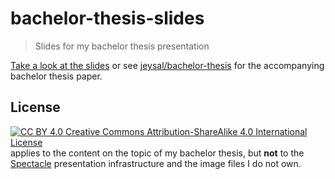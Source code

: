 # bachelor-thesis-slides

> Slides for my bachelor thesis presentation

[Take a look at the slides](https://jeys.al/bachelor-thesis-slides/) or see
[jeysal/bachelor-thesis](https://github.com/jeysal/bachelor-thesis/)
for the accompanying bachelor thesis paper.

## License

[![CC BY 4.0](https://i.creativecommons.org/l/by-sa/4.0/80x15.png) Creative Commons Attribution-ShareAlike 4.0 International License](http://creativecommons.org/licenses/by-sa/4.0/)  
applies to the content on the topic of my bachelor thesis,
but **not** to the [Spectacle](https://github.com/FormidableLabs/spectacle) presentation infrastructure
and the image files I do not own.
